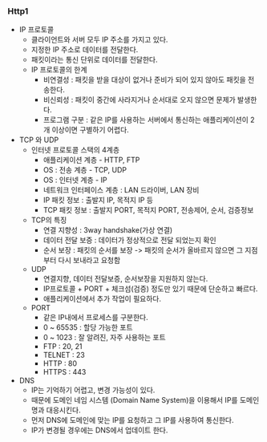 ### Http1

* IP 프로토콜
    * 클라이언트와 서버 모두 IP 주소를 가지고 있다.
    * 지정한 IP 주소로 데이터를 전달한다.
    * 패킷이라는 통신 단위로 데이터를 전달한다.
    * IP 프로토콜의 한계
        * 비연결성 : 패킷을 받을 대상이 없거나 준비가 되어 있지 않아도 패킷을 전송한다.
        * 비신뢰성 : 패킷이 중간에 사라지거나 순서대로 오지 않으면 문제가 발생한다.
        * 프로그램 구분 : 같은 IP를 사용하는 서버에서 통신하는 애플리케이션이 2개 이상이면 구별하기 어렵다.
* TCP 와 UDP
    * 인터넷 프로토콜 스택의 4계층
        * 애플리케이션 계층 - HTTP, FTP
        * OS : 전송 계층 - TCP, UDP
        * OS : 인터넷 계층 - IP
        * 네트워크 인터페이스 계층 : LAN 드라이버, LAN 장비
        * IP 패킷 정보 : 출발지 IP, 목적지 IP 등
        * TCP 패킷 정보 : 출발지 PORT, 목적지 PORT, 전송제어, 순서, 검증정보
    * TCP의 특징
        * 연결 지향성 : 3way handshake(가상 연결)
        * 데이터 전달 보증 : 데이터가 정상적으로 전달 되었는지 확인
        * 순서 보장 : 패킷의 순서를 보장 -> 패킷의 순서가 올바르지 않으면 그 지점부터 다시 보내라고 요청함
    * UDP
        * 연결지향, 데이터 전달보증, 순서보장을 지원하지 않는다.
        * IP프로토콜 + PORT + 체크섬(검증) 정도만 있기 때문에 단순하고 빠르다.
        * 애플리케이션에서 추가 작업이 필요하다.
    * PORT
        * 같은 IP내에서 프로세스를 구분한다.
        * 0 ~ 65535 : 할당 가능한 포트
        * 0 ~ 1023 : 잘 알려진, 자주 사용하는 포트
        * FTP : 20, 21
        * TELNET : 23
        * HTTP : 80
        * HTTPS : 443
* DNS
    * IP는 기억하기 어렵고, 변경 가능성이 있다.
    * 때문에 도메인 네임 시스템 (Domain Name System)을 이용해서 IP를 도메인 명과 대응시킨다.
    * 먼저 DNS에 도메인에 맞는 IP를 요청하고 그 IP를 사용하여 통신한다.
    * IP가 변경될 경우에는 DNS에서 업데이트 한다.

